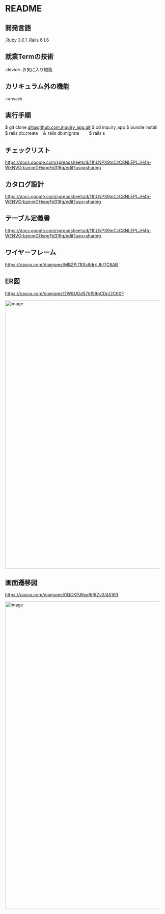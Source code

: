 # README

開発言語
-----------------------------------------------------------------
.Ruby 3.0.1
.Rails 6.1.6

就業Termの技術
-----------------------------------------------------------------
.device
.お気に入り機能

カリキュラム外の機能
-----------------------------------------------------------------
.ransack

実行手順
-----------------------------------------------------------------
$ git clone git@github.com.inquiry_app.git 
$ cd inquiry_app
$ bundle install
$ rails db:create　＆ rails db:migrate　　
$ rails s


チェックリスト
-----------------------------------------------------------------
https://docs.google.com/spreadsheets/d/11hLNPX9mCzC8NLEPLJH4h-WENVOrbzmmGHxpgFd316g/edit?usp=sharing

カタログ設計
-----------------------------------------------------------------
https://docs.google.com/spreadsheets/d/11hLNPX9mCzC8NLEPLJH4h-WENVOrbzmmGHxpgFd316g/edit?usp=sharing

テーブル定義書
-----------------------------------------------------------------
https://docs.google.com/spreadsheets/d/11hLNPX9mCzC8NLEPLJH4h-WENVOrbzmmGHxpgFd316g/edit?usp=sharing

ワイヤーフレーム
-----------------------------------------------------------------
https://cacoo.com/diagrams/MBZPi7RXs6drrlJh/7C6AB

ER図
-----------------------------------------------------------------
https://cacoo.com/diagrams/2W8UGdS7k158pCDp/2C60F

<img width="873" alt="image" src="https://user-images.githubusercontent.com/117246362/224537100-f86cb134-30b2-44bc-98ad-7355313a1cfe.png">

画面遷移図
-----------------------------------------------------------------
https://cacoo.com/diagrams/0QCKPJ9xqBjRtZv3/45163

<img width="1001" alt="image" src="https://user-images.githubusercontent.com/117246362/224520363-44b65550-aee7-402d-bedf-0d754d73d5fb.png">


